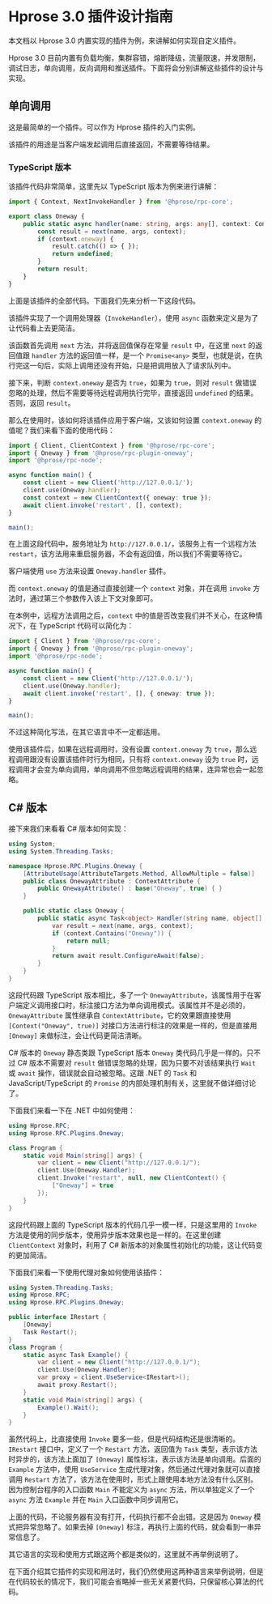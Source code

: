 # Hprose 3.0 插件设计指南

本文档以 Hprose 3.0 内置实现的插件为例，来讲解如何实现自定义插件。

Hprose 3.0 目前内置有负载均衡，集群容错，熔断降级，流量限速，并发限制，调试日志，单向调用，反向调用和推送插件。下面将会分别讲解这些插件的设计与实现。

## 单向调用

这是最简单的一个插件。可以作为 Hprose 插件的入门实例。

该插件的用途是当客户端发起调用后直接返回，不需要等待结果。

### TypeScript 版本

该插件代码非常简单，这里先以 TypeScript 版本为例来进行讲解：

```ts
import { Context, NextInvokeHandler } from '@hprose/rpc-core';

export class Oneway {
    public static async handler(name: string, args: any[], context: Context, next: NextInvokeHandler): Promise<any> {
        const result = next(name, args, context);
        if (context.oneway) {
            result.catch(() => { });
            return undefined;
        }
        return result;
    }
}
```

上面是该插件的全部代码。下面我们先来分析一下这段代码。

该插件实现了一个调用处理器（`InvokeHandler`），使用 `async` 函数来定义是为了让代码看上去更简洁。

该函数首先调用 `next` 方法，并将返回值保存在常量 `result` 中，在这里 `next` 的返回值跟 `handler` 方法的返回值一样，是一个 `Promise<any>` 类型，也就是说，在执行完这一句后，实际上调用还没有开始，只是把调用放入了请求队列中。

接下来，判断 `context.oneway` 是否为 `true`，如果为 `true`，则对 `result` 做错误忽略的处理，然后不需要等待远程调用执行完毕，直接返回 `undefined` 的结果。否则，返回 `result`。

那么在使用时，该如何将该插件应用于客户端，又该如何设置 `context.oneway` 的值呢？我们来看下面的使用代码：

```ts
import { Client, ClientContext } from '@hprose/rpc-core';
import { Oneway } from '@hprose/rpc-plugin-oneway';
import '@hprose/rpc-node';

async function main() {
    const client = new Client('http://127.0.0.1/');
    client.use(Oneway.handler);
    const context = new ClientContext({ oneway: true });
    await client.invoke('restart', [], context);
}

main();
```

在上面这段代码中，服务地址为 `http://127.0.0.1/`，该服务上有一个远程方法 `restart`，该方法用来重启服务器，不会有返回值，所以我们不需要等待它。

客户端使用 `use` 方法来设置 `Oneway.handler` 插件。

而 `context.oneway` 的值是通过直接创建一个 `context` 对象，并在调用 `invoke` 方法时，通过第三个参数传入该上下文对象即可。

在本例中，远程方法调用之后，`context` 中的值是否改变我们并不关心，在这种情况下，在 TypeScript 代码可以简化为：

```ts
import { Client } from '@hprose/rpc-core';
import { Oneway } from '@hprose/rpc-plugin-oneway';
import '@hprose/rpc-node';

async function main() {
    const client = new Client('http://127.0.0.1/');
    client.use(Oneway.handler);
    await client.invoke('restart', [], { oneway: true });
}

main();
```

不过这种简化写法，在其它语言中不一定都适用。

使用该插件后，如果在远程调用时，没有设置 `context.oneway` 为 `true`，那么远程调用跟没有设置该插件时行为相同，只有将 `context.oneway` 设为 `true` 时，远程调用才会变为单向调用，单向调用不但忽略远程调用的结果，连异常也会一起忽略。

## C# 版本

接下来我们来看看 C# 版本如何实现：

```csharp
using System;
using System.Threading.Tasks;

namespace Hprose.RPC.Plugins.Oneway {
    [AttributeUsage(AttributeTargets.Method, AllowMultiple = false)]
    public class OnewayAttribute : ContextAttribute {
        public OnewayAttribute() : base("Oneway", true) { }
    }

    public static class Oneway {
        public static async Task<object> Handler(string name, object[] args, Context context, NextInvokeHandler next) {
            var result = next(name, args, context);
            if (context.Contains("Oneway")) {
                return null;
            }
            return await result.ConfigureAwait(false);
        }
    }
}
```

这段代码跟 TypeScript 版本相比，多了一个 `OnewayAttribute`，该属性用于在客户端定义调用接口时，标注接口方法为单向调用模式。该属性并不是必须的，`OnewayAttribute` 属性继承自 `ContextAttribute`，它的效果跟直接使用 `[Context("Oneway", true)]` 对接口方法进行标注的效果是一样的，但是直接用 `[Oneway]` 来做标注，会让代码更简洁清晰。

 C# 版本的 `Oneway` 静态类跟 TypeScript 版本 `Oneway` 类代码几乎是一样的。只不过 C# 版本不需要对 `result` 做错误忽略的处理，因为只要不对该结果执行 `Wait` 或 `await` 操作，错误就会自动被忽略。这跟 .NET 的 `Task` 和 JavaScript/TypeScript 的 `Promise` 的内部处理机制有关，这里就不做详细讨论了。

下面我们来看一下在 .NET 中如何使用：

```cs
using Hprose.RPC;
using Hprose.RPC.Plugins.Oneway;

class Program {
    static void Main(string[] args) {
        var client = new Client("http://127.0.0.1/");
        client.Use(Oneway.Handler);
        client.Invoke("restart", null, new ClientContext() {
            ["Oneway"] = true
        });
    }
}
```

这段代码跟上面的 TypeScript 版本的代码几乎一模一样，只是这里用的 `Invoke` 方法是使用的同步版本，使用异步版本效果也是一样的。在这里创建 `ClientContext` 对象时，利用了 C# 新版本的对象属性初始化的功能，这让代码变的更加简洁。

下面我们来看一下使用代理对象如何使用该插件：

```cs
using System.Threading.Tasks;
using Hprose.RPC;
using Hprose.RPC.Plugins.Oneway;

public interface IRestart {
    [Oneway]
    Task Restart();
}
class Program {
    static async Task Example() {
        var client = new Client("http://127.0.0.1/");
        client.Use(Oneway.Handler);
        var proxy = client.UseService<IRestart>();
        await proxy.Restart();
    }
    static void Main(string[] args) {
        Example().Wait();
    }
}
```

虽然代码上，比直接使用 `Invoke` 要多一些，但是代码结构还是很清晰的。`IRestart` 接口中，定义了一个 `Restart` 方法，返回值为 `Task` 类型，表示该方法时异步的，该方法上面加了 `[Oneway]` 属性标注，表示该方法是单向调用。后面的 `Example` 方法中，使用 `UseService` 生成代理对象，然后通过代理对象就可以直接调用 `Restart` 方法了，该方法在使用时，形式上跟使用本地方法没有什么区别。因为控制台程序的入口函数 `Main` 不能定义为 `async` 方法，所以单独定义了一个 `async` 方法 `Example` 并在 `Main` 入口函数中同步调用它。

上面的代码，不论服务器有没有打开，代码执行都不会出错。这是因为 `Oneway` 模式把异常忽略了。如果去掉 `[Oneway]` 标注，再执行上面的代码，就会看到一串异常信息了。

其它语言的实现和使用方式跟这两个都是类似的，这里就不再举例说明了。

在下面介绍其它插件的实现和用法时，我们仍然使用这两种语言来举例说明，但是在代码较长的情况下，我们可能会省略掉一些无关紧要代码，只保留核心算法的代码。